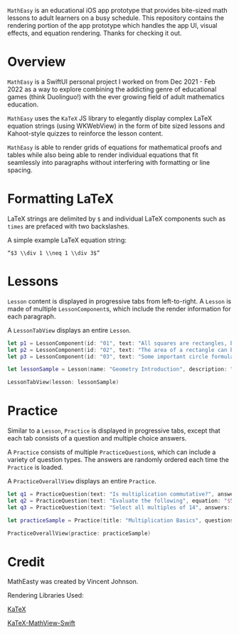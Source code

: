 ```MathEasy``` is an educational iOS app prototype that provides bite-sized math lessons to adult learners on a busy schedule. This repository contains the rendering portion of the app prototype which handles the app UI, visual effects, and equation rendering. Thanks for checking it out.

# Overview

```MathEasy``` is a SwiftUI personal project I worked on from Dec 2021 - Feb 2022 as a way to explore combining the addicting genre of educational games (think Duolinguo!) with the ever growing field of adult mathematics education.

```MathEasy``` uses the ```KaTeX``` JS library to elegantly display complex LaTeX equation strings (using WKWebView) in the form of bite sized lessons and Kahoot-style quizzes to reinforce the lesson content.

```MathEasy``` is able to render grids of equations for mathematical proofs and tables while also being able to render individual equations that fit seamlessly into paragraphs without interfering with formatting or line spacing.

# Formatting LaTeX

LaTeX strings are delimited by ```$``` and individual LaTeX components such as ```times``` are prefaced with two backslashes.

A simple example LaTeX equation string:

```
“$3 \\div 1 \\neq 1 \\div 3$”
```

# Lessons

```Lesson``` content is displayed in progressive tabs from left-to-right. A ```Lesson``` is made of multiple ```LessonComponent```s, which include the render information for each paragraph.

A ```LessonTabView``` displays an entire ```Lesson```.

```swift
let p1 = LessonComponent(id: "01", text: "All squares are rectangles, but not all squares are circles.")
let p2 = LessonComponent(id: "02", text: "The area of a rectangle can be written as:", equationTableLatexStrings: [["$Area = base \\times height$"]])
let p3 = LessonComponent(id: "03", text: "Some important circle formulas include: ", equationTableLatexStrings: [["$C = 2 \\pi R$"], ["$A = \\pi R^2$"]])

let lessonSample = Lesson(name: "Geometry Introduction", description: "An introduction to different mathematical formulas for common shapes.", components: [p1, p2, p3])

LessonTabView(lesson: lessonSample)
```


# Practice

Similar to a ```Lesson```, ```Practice``` is displayed in progressive tabs, except that each tab consists of a question and multiple choice answers. 

A ```Practice``` consists of multiple ```PracticeQuestion```s, which can include a variety of question types. The answers are randomly ordered each time the ```Practice``` is loaded.

A ```PracticeOverallView``` displays an entire ```Practice```.

```swift
let q1 = PracticeQuestion(text: "Is multiplication commutative?", answers: ["Yes", "No"])
let q2 = PracticeQuestion(text: "Evaluate the following", equation: "$5 \\times 13$ =", answers: ["$65$", "$75$", "$70$", "$55$"])
let q3 = PracticeQuestion(text: "Select all multiples of 14", answers: ["$126$", "$98$", "$86$", "$108$"],  answerLastIndex: 1)

let practiceSample = Practice(title: "Multiplication Basics", questions: [q1, q2, q3], useDefaultOrder: true)

PracticeOverallView(practice: practiceSample)
```

# Credit

MathEasty was created by Vincent Johnson.

Rendering Libraries Used:

[KaTeX](https://github.com/KaTeX/KaTeX)

[KaTeX-MathView-Swift](https://github.com/ratala1/KaTeX-MathView-Swift)

